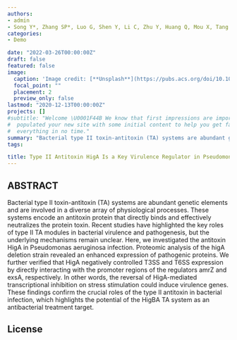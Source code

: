 ```yaml
---
authors:
- admin
- Song Y*, Zhang SP*, Luo G, Shen Y, Li C, Zhu Y, Huang Q, Mou X, Tang X, Liu T, Wu S, Tong A, He YX\#, Bao R\#
categories:
- Demo

date: "2022-03-26T00:00:00Z"
draft: false
featured: false
image:
  caption: 'Image credit: [**Unsplash**](https://pubs.acs.org/doi/10.1021/acsinfecdis.1c00401)'
  focal_point: ""
  placement: 2
  preview_only: false
lastmod: "2020-12-13T00:00:00Z"
projects: []
#subtitle: "Welcome \U0001F44B We know that first impressions are important, so we've
#  populated your new site with some initial content to help you get familiar with
#  everything in no time."
summary: "Bacterial type II toxin-antitoxin (TA) systems are abundant genetic elements and are involved in a diverse array of physiological processes. These systems encode an antitoxin protein that directly binds and effectively neutralizes the protein toxin. Recent studies have highlighted the key roles of type II TA modules in bacterial virulence and pathogenesis, but the underlying mechanisms remain unclear. Here, we investigated the antitoxin HigA in Pseudomonas aeruginosa infection... "
tags:

title: Type II Antitoxin HigA Is a Key Virulence Regulator in Pseudomonas aeruginosa
---
```


## ABSTRACT
Bacterial type II toxin-antitoxin (TA) systems are abundant genetic elements and are involved in a diverse array of physiological processes. These systems encode an antitoxin protein that directly binds and effectively neutralizes the protein toxin. Recent studies have highlighted the key roles of type II TA modules in bacterial virulence and pathogenesis, but the underlying mechanisms remain unclear. Here, we investigated the antitoxin HigA in Pseudomonas aeruginosa infection. Proteomic analysis of the higA deletion strain revealed an enhanced expression of pathogenic proteins. We further verified that HigA negatively controlled T3SS and T6SS expression by directly interacting with the promoter regions of the regulators amrZ and exsA, respectively. In other words, the reversal of HigA-mediated transcriptional inhibition on stress stimulation could induce virulence genes. These findings confirm the crucial roles of the type II antitoxin in bacterial infection, which highlights the potential of the HigBA TA system as an antibacterial treatment target.


## License

